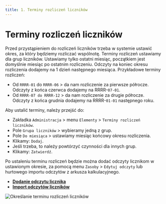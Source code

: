 ```yaml
---
title: 1. Terminy rozliczeń liczników
---
```


# Terminy rozliczeń liczników

Przed przystąpieniem do rozliczeń liczników trzeba w systemie ustawić okres, za który będziemy rozliczać wspólnotę. Terminy rozliczeń ustawiamy dla grup liczników. Ustawiamy tylko ostatni miesiąc, początkiem jest domyślnie miesiąc po ostatnim rozliczeniu. Odczyty na koniec okresu rozliczenia dodajemy na 1 dzień następnego miesiąca. Przykładowe terminy rozliczeń:

- Od `RRRR-01` do `RRRR-06` > da nam rozliczenie za pierwsze półrocze. Odczyty z końca czerwca dodajemy na RRRR-`07-01`.
- Od `RRRR-07 do RRRR-12` > da nam rozliczenie za drugie półrocze. Odczyty z końca grudnia dodajemy na RRRR-`01-01` następnego roku.

Aby ustalić terminy, należy przejść do:

- Zakładka `Administracja` > menu `Elementy` > `Terminy rozliczeń liczników`.
- Pole `Grupa liczników` > wybieramy jedną z grup.
- Pole `Do miesiąca` > ustawiamy miesiąc końcowy okresu rozliczenia.
- Klikamy: `Dodaj`.
- Jeśli trzeba, to należy powtórzyć czynności dla innych grup.
- Klikamy: `Zatwierdź`.

Po ustaleniu terminu rozliczeń będzie można dodać odczyty licznikom w ustawionym okresie, za pomocą menu `Zasoby` > `Edytuj odczyty` lub hurtowego importu odczytów z arkusza kalkulacyjnego.

- **[Dodanie odczytu licznika](https://doc.weles3.pl/administracyjne/odczyty/Dodanie-odczytu-licznika.html)**
- **[Import odczytów liczników](https://doc.weles3.pl/administracyjne/odczyty/Import-odczytow-licznikow.html)**

![Określanie terminu rozliczeń liczników](okreslanieterminurozliczenlicznikow.gif)